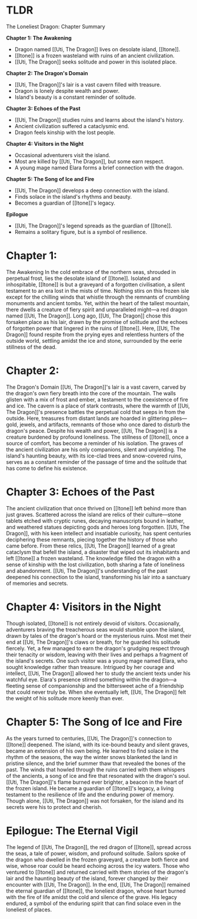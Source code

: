 
# TLDR
The Loneliest Dragon: Chapter Summary

**Chapter 1: The Awakening**
- ﻿﻿Dragon named [[Uti, The Dragon]] lives on desolate island, [[Itone]].
- ﻿﻿[[Itone]] is a frozen wasteland with ruins of an ancient civilization.
- ﻿﻿[[Uti, The Dragon]] seeks solitude and power in this isolated place.

**Chapter 2: The Dragon's Domain**
- ﻿﻿[[Uti, The Dragon]]'s lair is a vast cavern filled with treasure.
- ﻿﻿Dragon is lonely despite wealth and power.
- ﻿﻿Island's beauty is a constant reminder of solitude.

**Chapter 3: Echoes of the Past**
- ﻿﻿[[Uti, The Dragon]] studies ruins and learns about the island's history.
- ﻿﻿Ancient civilization suffered a cataclysmic end.
- ﻿﻿Dragon feels kinship with the lost people.

**Chapter 4: Visitors in the Night**
- ﻿﻿Occasional adventurers visit the island.
- ﻿﻿Most are killed by [[Uti, The Dragon]], but some earn respect.
- ﻿﻿A young mage named Elara forms a brief connection with the dragon.

**Chapter 5: The Song of Ice and Fire**
- ﻿﻿[[Uti, The Dragon]] develops a deep connection with the island.
- ﻿﻿Finds solace in the island's rhythms and beauty.
- ﻿﻿Becomes a guardian of [[Itone]]'s legacy.

**Epilogue**
- ﻿﻿[[Uti, The Dragon]]'s legend spreads as the guardian of [[Itone]].
- ﻿﻿Remains a solitary figure, but is a symbol of resilience.

# Chapter 1: 
The Awakening In the cold embrace of the northern seas, shrouded in perpetual frost, lies the desolate island of [[Itone]]. Isolated and inhospitable, [[Itone]] is but a graveyard of a forgotten civilisation, a silent testament to an era lost in the mists of time. Nothing stirs on this frozen isle except for the chilling winds that whistle through the remnants of crumbling monuments and ancient tombs. Yet, within the heart of the tallest mountain, there dwells a creature of fiery spirit and unparalleled might—a red dragon named [[Uti, The Dragon]]. Long ago, [[Uti, The Dragon]] chose this forsaken place as his lair, drawn by the promise of solitude and the echoes of forgotten power that lingered in the ruins of [[Itone]]. Here, [[Uti, The Dragon]] found respite from the prying eyes and relentless hunters of the outside world, settling amidst the ice and stone, surrounded by the eerie stillness of the dead. 

# Chapter 2: 
The Dragon's Domain [[Uti, The Dragon]]'s lair is a vast cavern, carved by the dragon's own fiery breath into the core of the mountain. The walls glisten with a mix of frost and ember, a testament to the coexistence of fire and ice. The cavern is a place of stark contrasts, where the warmth of [[Uti, The Dragon]]'s presence battles the perpetual cold that seeps in from the outside. Here, treasures from distant lands are hoarded in glittering piles—gold, jewels, and artifacts, remnants of those who once dared to disturb the dragon's peace. Despite his wealth and power, [[Uti, The Dragon]] is a creature burdened by profound loneliness. The stillness of [[Itone]], once a source of comfort, has become a reminder of his isolation. The graves of the ancient civilization are his only companions, silent and unyielding. The island's haunting beauty, with its ice-clad trees and snow-covered ruins, serves as a constant reminder of the passage of time and the solitude that has come to define his existence. 

# Chapter 3: Echoes of the Past 
The ancient civilization that once thrived on [[Itone]] left behind more than just graves. Scattered across the island are relics of their culture—stone tablets etched with cryptic runes, decaying manuscripts bound in leather, and weathered statues depicting gods and heroes long forgotten. [[Uti, The Dragon]], with his keen intellect and insatiable curiosity, has spent centuries deciphering these remnants, piecing together the history of those who came before. From these relics, [[Uti, The Dragon]] learned of a great cataclysm that befell the island, a disaster that wiped out its inhabitants and left [[Itone]] a frozen wasteland. The knowledge filled the dragon with a sense of kinship with the lost civilization, both sharing a fate of loneliness and abandonment. [[Uti, The Dragon]]'s understanding of the past deepened his connection to the island, transforming his lair into a sanctuary of memories and secrets.

# Chapter 4: Visitors in the Night
Though isolated, [[Itone]] is not entirely devoid of visitors. Occasionally, adventurers braving the treacherous seas would stumble upon the island, drawn by tales of the dragon's hoard or the mysterious ruins. Most met their end at [[Uti, The Dragon]]'s claws or breath, for he guarded his solitude fiercely. Yet, a few managed to earn the dragon's grudging respect through their tenacity or wisdom, leaving with their lives and perhaps a fragment of the island's secrets. One such visitor was a young mage named Elara, who sought knowledge rather than treasure. Intrigued by her courage and intellect, [[Uti, The Dragon]] allowed her to study the ancient texts under his watchful eye. Elara's presence stirred something within the dragon—a fleeting sense of companionship and the bittersweet ache of a friendship that could never truly be. When she eventually left, [[Uti, The Dragon]] felt the weight of his solitude more keenly than ever.

# Chapter 5: The Song of Ice and Fire 
As the years turned to centuries, [[Uti, The Dragon]]'s connection to [[Itone]] deepened. The island, with its ice-bound beauty and silent graves, became an extension of his own being. He learned to find solace in the rhythm of the seasons, the way the winter snows blanketed the land in pristine silence, and the brief summer thaw that revealed the bones of the past. The winds that howled through the ruins carried with them whispers of the ancients, a song of ice and fire that resonated with the dragon's soul. [[Uti, The Dragon]]'s flame burned ever brighter, a beacon in the heart of the frozen island. He became a guardian of [[Itone]]'s legacy, a living testament to the resilience of life and the enduring power of memory. Though alone, [[Uti, The Dragon]] was not forsaken, for the island and its secrets were his to protect and cherish.

# Epilogue: The Eternal Vigil 
The legend of [[Uti, The Dragon]], the red dragon of [[Itone]], spread across the seas, a tale of power, wisdom, and profound solitude. Sailors spoke of the dragon who dwelled in the frozen graveyard, a creature both fierce and wise, whose roar could be heard echoing across the icy waters. Those who ventured to [[Itone]] and returned carried with them stories of the dragon's lair and the haunting beauty of the island, forever changed by their encounter with [[Uti, The Dragon]]. In the end, [[Uti, The Dragon]] remained the eternal guardian of [[Itone]], the loneliest dragon, whose heart burned with the fire of life amidst the cold and silence of the grave. His legacy endured, a symbol of the enduring spirit that can find solace even in the loneliest of places.
